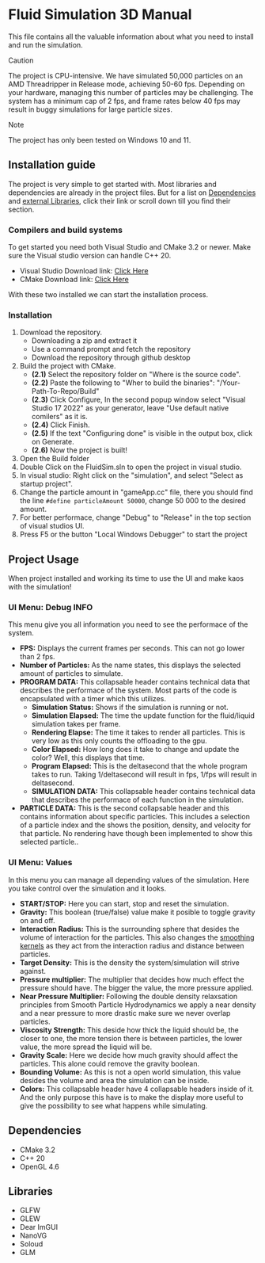# Fluid Simulation 3D Manual
This file contains all the valuable information about what you need to install and run the simulation.
> [!CAUTION]  
> The project is CPU-intensive. We have simulated 50,000 particles on an AMD Threadripper in Release mode, achieving 50-60 fps.
> Depending on your hardware, managing this number of particles may be challenging. The system has a minimum cap of 2 fps, and frame rates below 40 fps may result in buggy simulations for large particle sizes.

> [!NOTE]  
> The project has only been tested on Windows 10 and 11.

## Installation guide
The project is very simple to get started with. Most libraries and dependencies are already in the project files.
But for a list on [Dependencies](#dependencies) and [external Libraries](#libraries), click their link or scroll down till you find their section.

### Compilers and build systems
To get started you need both Visual Studio and CMake 3.2 or newer. Make sure the Visual studio version can handle C++ 20.
- Visual Studio Download link: [Click Here](https://visualstudio.microsoft.com/downloads/)  
- CMake Download link: [Click Here](https://cmake.org/download/)  

With these two installed we can start the installation process.

### Installation
1. Download the repository.
    - Downloading a zip and extract it
    - Use a command prompt and fetch the repository
    - Download the repository through github desktop
2. Build the project with CMake.
    - **(2.1)** Select the repository folder on "Where is the source code".
    - **(2.2)** Paste the following to "Wher to build the binaries": "/Your-Path-To-Repo/Build"
    - **(2.3)** Click Configure, In the second popup window select "Visual Studio 17 2022" as your generator, leave "Use default native comilers" as it is.
    - **(2.4)** Click Finish.
    - **(2.5)** If the text "Configuring done" is visible in the output box, click on Generate.
    - **(2.6)** Now the project is built!
3. Open the Build folder
4. Double Click on the FluidSim.sln to open the project in visual studio.
5. In visual studio: Right click on the "simulation", and select "Select as startup project".
6. Change the particle amount in "gameApp.cc" file, there you should find the line `#define particleAmount 50000`, change 50 000 to the desired amount.
7. For better performace, change "Debug" to "Release" in the top section of visual studios UI.
8. Press F5 or the button "Local Windows Debugger" to start the project

## Project Usage
When project installed and working its time to use the UI and make kaos with the simulation!

### UI Menu: Debug INFO
This menu give you all information you need to see the performace of the system.
- **FPS:** Displays the current frames per seconds. This can not go lower than 2 fps.
- **Number of Particles:** As the name states, this displays the selected amount of particles to simulate.
- **PROGRAM DATA:** This collapsable header contains technical data that describes the performace of the system. Most parts of the code is encapsulated with a timer which this utilizes.
    - **Simulation Status:** Shows if the simulation is running or not.
    - **Simulation Elapsed:** The time the update function for the fluid/liquid simulation takes per frame.
    - **Rendering Elapse:** The time it takes to render all particles. This is very low as this only counts the offloading to the gpu.
    - **Color Elapsed:** How long does it take to change and update the color? Well, this displays that time.
    - **Program Elapsed:** This is the deltasecond that the whole program takes to run. Taking 1/deltasecond will result in fps, 1/fps will result in deltasecond.
    - **SIMULATION DATA:** This collapsable header contains technical data that describes the performace of each function in the simulation.
- **PARTICLE DATA:** This is the second collapsable header and this contains information about specific particles. This includes a selection of a particle index and the shows the position, density, and velocity for that particle. No rendering have though been implemented to show this selected particle..

### UI Menu: Values
In this menu you can manage all depending values of the simulation. Here you take control over the simulation and it looks.
- **START/STOP:** Here you can start, stop and reset the simulation.
- **Gravity:** This boolean (true/false) value make it posible to toggle gravity on and off.
- **Interaction Radius:** This is the surrounding sphere that desides the volume of interaction for the particles. This also changes the [smoothing kernels](https://github.com/Allkams/Fluid-Simulation-3D/blob/main/engine/physics/kernels.h) as they act from the interaction radius and distance between particles.
- **Target Density:** This is the density the system/simulation will strive against.
- **Pressure multiplier:** The multiplier that decides how much effect the pressure should have. The bigger the value, the more pressure applied.
- **Near Pressure Multiplier:** Following the double density relaxsation principles from Smooth Particle Hydrodynamics we apply a near density and a near pressure to more drastic make sure we never overlap particles.
- **Viscosity Strength:** This deside how thick the liquid should be, the closer to one, the more tension there is between particles, the lower value, the more spread the liquid will be.
- **Gravity Scale:** Here we decide how much gravity should affect the particles. This alone could remove the gravity boolean.
- **Bounding Volume:** As this is not a open world simulation, this value desides the volume and area the simulation can be inside.
- **Colors:** This collapsable header have 4 collapsable headers inside of it. And the only purpose this have is to make the display more useful to give the possibility to see what happens while simulating.

## Dependencies
- CMake 3.2
- C++ 20
- OpenGL 4.6

## Libraries
- GLFW
- GLEW
- Dear ImGUI
- NanoVG
- Soloud
- GLM
